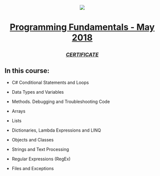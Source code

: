 <a href="https://softuni.bg"><p  align="center"><img  src="https://softuni.bg/content/images/svg-logos/software-university-logo.svg"  /></p></a>

  

# <a href="https://softuni.bg/trainings/1939/programming-fundamentals-may-2018"><p align="center">Programming Fundamentals - May 2018<p></a>

  

### <p align="center"> <a href="https://softuni.bg/certificates/details/55658/d89e2db5" > _CERTIFICATE_ </a> </p>

  

## In this course:

  - C# Conditional Statements and Loops
   
  - Data Types and Variables
   
  - Methods. Debugging and Troubleshooting Code
   
  - Arrays
   
  - Lists
   
  - Dictionaries, Lambda Expressions and LINQ
   
  - Objects and Classes
   
  - Strings and Text Processing
   
  - Regular Expressions (RegEx)
   
  - Files and Exceptions